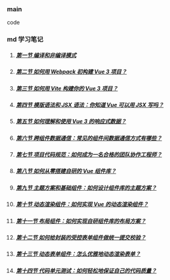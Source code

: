 ### main

code

### md 学习笔记

1.  ##### [第一节 编译和非编译模式](./md/01.md)
2.  ##### [第二节 如何用 Webpack 初构建 Vue 3 项目？](./md/02.md)
3.  ##### [第三节 如何用 Vite 构建你的 Vue 3 项目？](./md/03.md)
4.  ##### [第四节 模版语法和 JSX 语法：你知道 Vue 可以用 JSX 写吗？](./md/04.md)
5.  ##### [第五节 如何理解和使用 Vue 3 的响应式数据？](./md/05.md)
6.  ##### [第六节 跨组件数据通信：常见的组件间数据通信方式有哪些？](./md/06.md)
7.  ##### [第七节 项目代码规范：如何成为一名合格的团队协作工程师？](./md/07.md)

8.  ##### [第八节 如何从零搭建自研的 Vue 组件库？](./md/08.md)
9.  ##### [第九节 主题方案和基础组件：如何设计组件库的主题方案？](./md/09.md)
10. ##### [第十节 动态渲染组件：如何实现 Vue 的动态渲染组件？](./md/10.md)
11. ##### [第十一节 布局组件：如何实现自研组件库的布局方案？](./md/11.md)
12. ##### [第十二节 如何给封装的受控表单组件做统一提交校验？](./md/12.md)
13. ##### [第十三节 动态表单组件：怎么优雅地动态渲染表单？](./md/13.md)
14. ##### [第十四节 代码单元测试：如何轻松地保证自己的代码质量？](./md/14.md)
